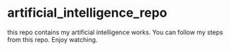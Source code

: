 # artificial_intelligence_repo
 this repo contains my artificial intelligence works. You can follow my steps from this repo. Enjoy watching.

